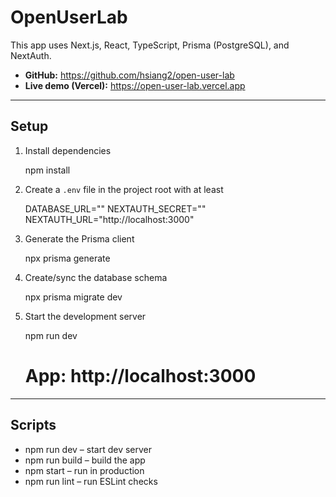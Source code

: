 # OpenUserLab

This app uses Next.js, React, TypeScript, Prisma (PostgreSQL), and NextAuth.

- **GitHub:** <https://github.com/hsiang2/open-user-lab>
- **Live demo (Vercel):** <https://open-user-lab.vercel.app>

---

## Setup

1) Install dependencies

    npm install

2) Create a `.env` file in the project root with at least

    DATABASE_URL="<your-postgresql-connection-string>"
    NEXTAUTH_SECRET="<your-secret>"
    NEXTAUTH_URL="http://localhost:3000"

3) Generate the Prisma client

    npx prisma generate

4) Create/sync the database schema

    npx prisma migrate dev

5) Start the development server

    npm run dev
    # App: http://localhost:3000

---

## Scripts

- npm run dev   – start dev server
- npm run build – build the app
- npm start     – run in production
- npm run lint  – run ESLint checks
